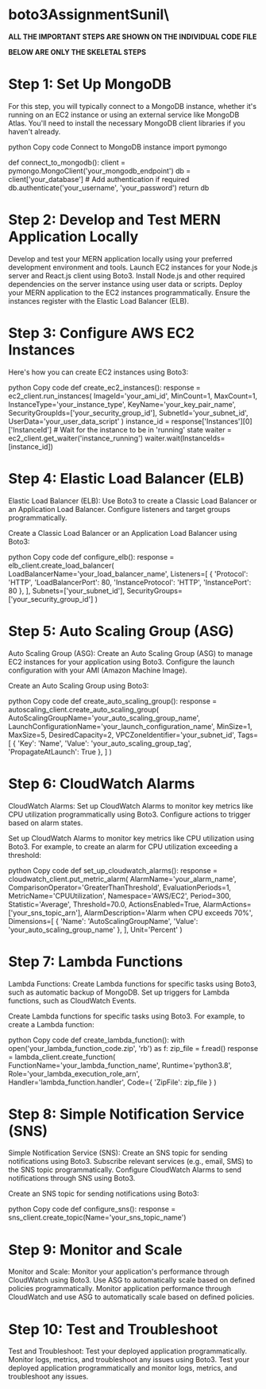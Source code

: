 # boto3AssignmentSunil\

**ALL THE IMPORTANT STEPS ARE SHOWN ON THE INDIVIDUAL CODE FILE**

**BELOW ARE ONLY THE SKELETAL STEPS**

# Step 1: Set Up MongoDB
For this step, you will typically connect to a MongoDB instance, whether it's running on an EC2 instance or using an external service like MongoDB Atlas. You'll need to install the necessary MongoDB client libraries if you haven't already.

python
Copy code
Connect to MongoDB instance
import pymongo

def connect_to_mongodb():
    client = pymongo.MongoClient('your_mongodb_endpoint')
    db = client['your_database']
    # Add authentication if required
    db.authenticate('your_username', 'your_password')
    return db
    
# Step 2: Develop and Test MERN Application Locally
Develop and test your MERN application locally using your preferred development environment and tools.
Launch EC2 instances for your Node.js server and React.js client using Boto3.
Install Node.js and other required dependencies on the server instance using user data or scripts.
Deploy your MERN application to the EC2 instances programmatically.
Ensure the instances register with the Elastic Load Balancer (ELB).

# Step 3: Configure AWS EC2 Instances
Here's how you can create EC2 instances using Boto3:

python
Copy code
def create_ec2_instances():
    response = ec2_client.run_instances(
        ImageId='your_ami_id',
        MinCount=1,
        MaxCount=1,
        InstanceType='your_instance_type',
        KeyName='your_key_pair_name',
        SecurityGroupIds=['your_security_group_id'],
        SubnetId='your_subnet_id',
        UserData='your_user_data_script'
    )
    instance_id = response['Instances'][0]['InstanceId']
    # Wait for the instance to be in 'running' state
    waiter = ec2_client.get_waiter('instance_running')
    waiter.wait(InstanceIds=[instance_id])

    
# Step 4: Elastic Load Balancer (ELB)
Elastic Load Balancer (ELB):
Use Boto3 to create a Classic Load Balancer or an Application Load Balancer.
Configure listeners and target groups programmatically.

Create a Classic Load Balancer or an Application Load Balancer using Boto3:

python
Copy code
def configure_elb():
    response = elb_client.create_load_balancer(
        LoadBalancerName='your_load_balancer_name',
        Listeners=[
            {
                'Protocol': 'HTTP',
                'LoadBalancerPort': 80,
                'InstanceProtocol': 'HTTP',
                'InstancePort': 80
            },
        ],
        Subnets=['your_subnet_id'],
        SecurityGroups=['your_security_group_id']
    )

    
# Step 5: Auto Scaling Group (ASG)
Auto Scaling Group (ASG):
Create an Auto Scaling Group (ASG) to manage EC2 instances for your application using Boto3.
Configure the launch configuration with your AMI (Amazon Machine Image).

Create an Auto Scaling Group using Boto3:

python
Copy code
def create_auto_scaling_group():
    response = autoscaling_client.create_auto_scaling_group(
        AutoScalingGroupName='your_auto_scaling_group_name',
        LaunchConfigurationName='your_launch_configuration_name',
        MinSize=1,
        MaxSize=5,
        DesiredCapacity=2,
        VPCZoneIdentifier='your_subnet_id',
        Tags=[
            {
                'Key': 'Name',
                'Value': 'your_auto_scaling_group_tag',
                'PropagateAtLaunch': True
            },
        ]
    )

    
# Step 6: CloudWatch Alarms
CloudWatch Alarms:
Set up CloudWatch Alarms to monitor key metrics like CPU utilization programmatically using Boto3.
Configure actions to trigger based on alarm states.

Set up CloudWatch Alarms to monitor key metrics like CPU utilization using Boto3. For example, to create an alarm for CPU utilization exceeding a threshold:

python
Copy code
def set_up_cloudwatch_alarms():
    response = cloudwatch_client.put_metric_alarm(
        AlarmName='your_alarm_name',
        ComparisonOperator='GreaterThanThreshold',
        EvaluationPeriods=1,
        MetricName='CPUUtilization',
        Namespace='AWS/EC2',
        Period=300,
        Statistic='Average',
        Threshold=70.0,
        ActionsEnabled=True,
        AlarmActions=['your_sns_topic_arn'],
        AlarmDescription='Alarm when CPU exceeds 70%',
        Dimensions=[
            {
                'Name': 'AutoScalingGroupName',
                'Value': 'your_auto_scaling_group_name'
            },
        ],
        Unit='Percent'
    )

    
# Step 7: Lambda Functions
Lambda Functions:
Create Lambda functions for specific tasks using Boto3, such as automatic backup of MongoDB.
Set up triggers for Lambda functions, such as CloudWatch Events.

Create Lambda functions for specific tasks using Boto3. For example, to create a Lambda function:

python
Copy code
def create_lambda_function():
    with open('your_lambda_function_code.zip', 'rb') as f:
        zip_file = f.read()
    response = lambda_client.create_function(
        FunctionName='your_lambda_function_name',
        Runtime='python3.8',
        Role='your_lambda_execution_role_arn',
        Handler='lambda_function.handler',
        Code={
            'ZipFile': zip_file
        }
    )

    
# Step 8: Simple Notification Service (SNS)
Simple Notification Service (SNS):
Create an SNS topic for sending notifications using Boto3.
Subscribe relevant services (e.g., email, SMS) to the SNS topic programmatically.
Configure CloudWatch Alarms to send notifications through SNS using Boto3.

Create an SNS topic for sending notifications using Boto3:

python
Copy code
def configure_sns():
    response = sns_client.create_topic(Name='your_sns_topic_name')

    
# Step 9: Monitor and Scale
Monitor and Scale:
Monitor your application's performance through CloudWatch using Boto3.
Use ASG to automatically scale based on defined policies programmatically.
Monitor application performance through CloudWatch and use ASG to automatically scale based on defined policies.


# Step 10: Test and Troubleshoot
Test and Troubleshoot:
Test your deployed application programmatically.
Monitor logs, metrics, and troubleshoot any issues using Boto3.
Test your deployed application programmatically and monitor logs, metrics, and troubleshoot any issues.
